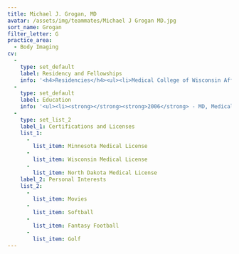 ```yaml
---
title: Michael J. Grogan, MD
avatar: /assets/img/teammates/Michael J Grogan MD.jpg
sort_name: Grogan
filter_letter: G
practice_area:
  - Body Imaging
cv:
  - 
    type: set_default
    label: Residency and Fellowships
    info: '<h4>Residencies</h4><ul><li>Medical College of Wisconsin Affiliated Hospitals, Milwaukee, WI - 2011</li></ul><h4>Fellowships</h4><ul><li>Medical College of Wisconsin Affiliated Hospitals, Milwaukee, WI - 2012</li></ul>'
  - 
    type: set_default
    label: Education
    info: '<ul><li><strong></strong><strong>2006</strong> - MD, Medical College of Wisconsin, Milwaukee, WI</li><li><strong>2002</strong> - Juris Doctor, Marquette University, Milwaukee, WI<span></span></li></ul>'
  - 
    type: set_list_2
    label_1: Certifications and Licenses
    list_1:
      - 
        list_item: Minnesota Medical License
      - 
        list_item: Wisconsin Medical License
      - 
        list_item: North Dakota Medical License
    label_2: Personal Interests
    list_2:
      - 
        list_item: Movies
      - 
        list_item: Softball
      - 
        list_item: Fantasy Football
      - 
        list_item: Golf
---
```

